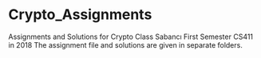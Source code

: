 # Crypto_Assignments
Assignments and Solutions for Crypto Class Sabancı First Semester CS411 in 2018
The assignment file and solutions are given in separate folders.
